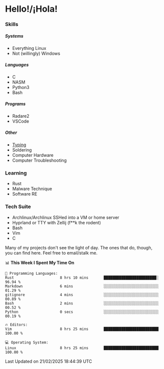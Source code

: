 # Hello!/¡Hola!

### Skills

##### Systems

- Everything Linux
- Not (willingly) Windows

##### Languages

- C
- NASM
- Python3
- Bash

##### Programs

- Radare2
- VSCode

##### Other

- [Typing](https://monkeytype.com/profile/IngenuineIntel)
- Soldering
- Computer Hardware
- Computer Troubleshooting

### Learning

- Rust
- Malware Technique
- Software RE

### Tech Suite

- Archlinux/Archlinux SSHed into a VM or home server
- Hyprland or TTY with Zellij (f**k the rodent)
- Bash
- Vim
- C

Many of my projects don't see the light of day. The ones that do, though, you
can find here. Feel free to email/stalk me.

<!--START_SECTION:waka-->
📊 **This Week I Spent My Time On** 

```text
💬 Programming Languages: 
Rust                     8 hrs 10 mins       ████████████████████████░   96.94 % 
Markdown                 6 mins              ░░░░░░░░░░░░░░░░░░░░░░░░░   01.29 % 
gitignore                4 mins              ░░░░░░░░░░░░░░░░░░░░░░░░░   00.89 % 
Bash                     2 mins              ░░░░░░░░░░░░░░░░░░░░░░░░░   00.52 % 
Python                   0 secs              ░░░░░░░░░░░░░░░░░░░░░░░░░   00.19 % 

🔥 Editors: 
Vim                      8 hrs 25 mins       █████████████████████████   100.00 % 

💻 Operating System: 
Linux                    8 hrs 25 mins       █████████████████████████   100.00 % 
```


 Last Updated on 21/02/2025 18:44:39 UTC
<!--END_SECTION:waka-->
